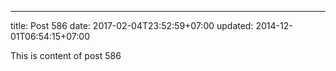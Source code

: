 ---
title: Post 586
date: 2017-02-04T23:52:59+07:00
updated: 2014-12-01T06:54:15+07:00

This is content of post 586